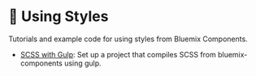 # :art: Using Styles

Tutorials and example code for using styles from Bluemix Components.

* [SCSS with Gulp](https://github.ibm.com/Bluemix/bluemix-components/tree/master/docs/styles/gulp): Set up a project that compiles SCSS from bluemix-components using gulp.
